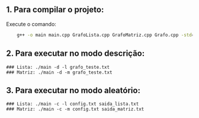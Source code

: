 ## 1. Para compilar o projeto:

Execute o comando: 
```bash
    g++ -o main main.cpp GrafoLista.cpp GrafoMatriz.cpp Grafo.cpp -std=c++17 
```
## 2. Para executar no modo descrição:
    ### Lista: ./main -d -l grafo_teste.txt
    ### Matriz: ./main -d -m grafo_teste.txt

## 3. Para executar no modo aleatório:
    ### Lista: ./main -c -l config.txt saida_lista.txt
    ### Matriz: ./main -c -m config.txt saida_matriz.txt